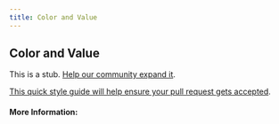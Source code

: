 ```yaml
---
title: Color and Value
---
```


## Color and Value

This is a stub. [Help our community expand it](https://github.com/freecodecamp/guides/tree/master/src/pages/articles/design/typography/color-and-value/index.md).

[This quick style guide will help ensure your pull request gets accepted](https://github.com/freeCodeCamp/guides/blob/master/README.md).

<!-- The article goes here, in GitHub-flavored Markdown. Feel free to add YouTube videos, images, and CodePen/JSBin embeds  -->

#### More Information:
<!-- Please add any articles you think might be helpful to read before writing the article -->


